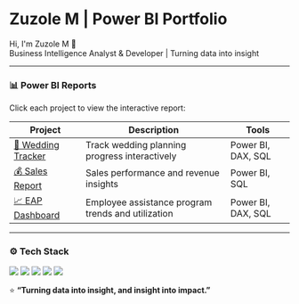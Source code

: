 # Zuzole M | Power BI Portfolio

Hi, I'm Zuzole M 👋  
Business Intelligence Analyst & Developer | Turning data into insight

---

### 📊 Power BI Reports

Click each project to view the interactive report:

| Project | Description | Tools |
|---------|-------------|-------|
| [📅 Wedding Tracker](https://zuzolem.github.io/bi-portfolio/reports/wedding-tracker.html) | Track wedding planning progress interactively | Power BI, DAX, SQL |
| [💰 Sales Report](https://zuzolem.github.io/bi-portfolio/reports/sales-report.html) | Sales performance and revenue insights | Power BI, SQL |
| [📈 EAP Dashboard](https://zuzolem.github.io/bi-portfolio/reports/eap-dashboard.html) | Employee assistance program trends and utilization | Power BI, DAX, SQL |

---

### ⚙️ Tech Stack
<p align="left">
  <img src="https://img.shields.io/badge/-Power%20BI-F2C811?style=for-the-badge&logo=Power%20BI&logoColor=black" />
  <img src="https://img.shields.io/badge/-SQL-336791?style=for-the-badge&logo=postgresql&logoColor=white" />
  <img src="https://img.shields.io/badge/-Databricks-EF3E2E?style=for-the-badge&logo=databricks&logoColor=white" />
  <img src="https://img.shields.io/badge/-Python-3776AB?style=for-the-badge&logo=python&logoColor=white" />
  <img src="https://img.shields.io/badge/-Azure-0078D4?style=for-the-badge&logo=microsoftazure&logoColor=white" />
</p>

⭐ **“Turning data into insight, and insight into impact.”**
